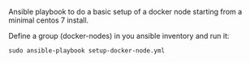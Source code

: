 Ansible playbook to do a basic setup of a docker node starting from a minimal centos 7 install.

Define a group (docker-nodes) in you ansible inventory and run it:

	sudo ansible-playbook setup-docker-node.yml 

